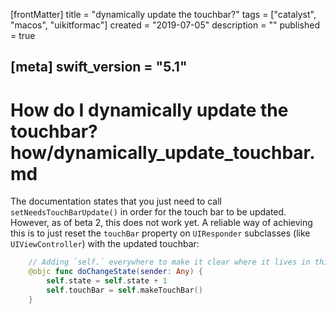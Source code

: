 [frontMatter]
title = "dynamically update the touchbar?"
tags = ["catalyst", "macos", "uikitformac"]
created = "2019-07-05"
description = ""
published = true

[meta]
swift_version = "5.1"
---


# How do I dynamically update the touchbar? how/dynamically_update_touchbar.md

The documentation states that you just need to call `setNeedsTouchBarUpdate()` in order for the touch bar to be updated. However, as of beta 2, this does not work yet. A reliable way of achieving this is to just reset the `touchBar` property on `UIResponder` subclasses (like `UIViewController`) with the updated touchbar:

```swift
    // Adding `self.` everywhere to make it clear where it lives in this example
    @objc func doChangeState(sender: Any) {
        self.state = self.state + 1
        self.touchBar = self.makeTouchBar()
    }
```
